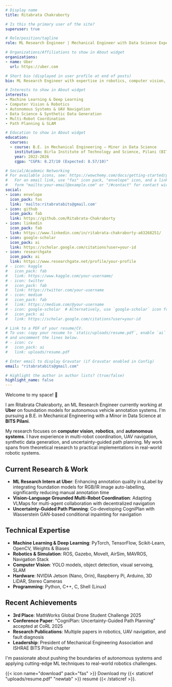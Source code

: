 ```yaml
---
# Display name
title: Ritabrata Chakraborty

# Is this the primary user of the site?
superuser: true

# Role/position/tagline
role: ML Research Engineer | Mechanical Engineer with Data Science Expertise

# Organizations/Affiliations to show in About widget
organizations:
- name: Uber
  url: https://uber.com

# Short bio (displayed in user profile at end of posts)
bio: ML Research Engineer with expertise in robotics, computer vision, and autonomous systems. Currently working on foundation models for autonomous vehicle annotation at Uber.

# Interests to show in About widget
interests:
- Machine Learning & Deep Learning
- Computer Vision & Robotics
- Autonomous Systems & UAV Navigation
- Data Science & Synthetic Data Generation
- Multi-Robot Coordination
- Path Planning & SLAM

# Education to show in About widget
education:
  courses:
  - course: B.E. in Mechanical Engineering — Minor in Data Science
    institution: Birla Institute of Technology and Science, Pilani (BITS Pilani)
    year: 2022-2026
    cgpa: "CGPA: 8.27/10 (Expected: 8.57/10)"

# Social/Academic Networking
# For available icons, see: https://wowchemy.com/docs/getting-started/page-builder/#icons
#   For an email link, use "fas" icon pack, "envelope" icon, and a link in the
#   form "mailto:your-email@example.com" or "/#contact" for contact widget.
social:
- icon: envelope
  icon_pack: fas
  link: 'mailto:ritabratabits@gmail.com'
- icon: github
  icon_pack: fab
  link: https://github.com/Ritabrata-Chakraborty
- icon: linkedin
  icon_pack: fab
  link: https://www.linkedin.com/in/ritabrata-chakraborty-a63268251/
- icon: google-scholar
  icon_pack: ai
  link: https://scholar.google.com/citations?user=your-id
- icon: researchgate
  icon_pack: ai
  link: https://www.researchgate.net/profile/your-profile
# - icon: kaggle
#   icon_pack: fab
#   link: https://www.kaggle.com/your-username/
# - icon: twitter
#   icon_pack: fab
#   link: https://twitter.com/your-username
# - icon: medium 
#   icon_pack: fab
#   link: https://medium.com/@your-username
# - icon: google-scholar  # Alternatively, use `google-scholar` icon from `ai` icon pack
#   icon_pack: ai
#   link: https://scholar.google.com/citations?user=your-id

# Link to a PDF of your resume/CV.
# To use: copy your resume to `static/uploads/resume.pdf`, enable `ai` icons in `params.toml`, 
# and uncomment the lines below.
# - icon: cv
#   icon_pack: ai
#   link: uploads/resume.pdf

# Enter email to display Gravatar (if Gravatar enabled in Config)
email: "ritabratabits@gmail.com"

# Highlight the author in author lists? (true/false)
highlight_name: false
---
```


Welcome to my space! :wave:

I am Ritabrata Chakraborty, an ML Research Engineer currently working at **Uber** on foundation models for autonomous vehicle annotation systems. I'm pursuing a B.E. in Mechanical Engineering with a Minor in Data Science at **BITS Pilani**.

My research focuses on **computer vision**, **robotics**, and **autonomous systems**. I have experience in multi-robot coordination, UAV navigation, synthetic data generation, and uncertainty-guided path planning. My work spans from theoretical research to practical implementations in real-world robotic systems.

## Current Research & Work

- **ML Research Intern at Uber**: Enhancing annotation quality in uLabel by integrating foundation models for RGB/IR image auto-labelling, significantly reducing manual annotation time
- **Vision-Language Grounded Multi-Robot Coordination**: Adapting VLMaps for multi-agent collaboration with decentralized navigation
- **Uncertainty-Guided Path Planning**: Co-developing CogniPlan with Wasserstein GAN-based conditional inpainting for navigation

## Technical Expertise

- **Machine Learning & Deep Learning**: PyTorch, TensorFlow, Scikit-Learn, OpenCV, Weights & Biases
- **Robotics & Simulation**: ROS, Gazebo, MoveIt, AirSim, MAVROS, Navigation Stack
- **Computer Vision**: YOLO models, object detection, visual servoing, SLAM
- **Hardware**: NVIDIA Jetson (Nano, Orin), Raspberry Pi, Arduino, 3D LiDAR, Stereo Cameras
- **Programming**: Python, C++, C, Shell (Linux)

## Recent Achievements

- **3rd Place**: MathWorks Global Drone Student Challenge 2025
- **Conference Paper**: "CogniPlan: Uncertainty-Guided Path Planning" accepted at CoRL 2025
- **Research Publications**: Multiple papers in robotics, UAV navigation, and fault diagnosis
- **Leadership**: President of Mechanical Engineering Association and ISHRAE BITS Pilani chapter

I'm passionate about pushing the boundaries of autonomous systems and applying cutting-edge ML techniques to real-world robotics challenges.

{{< icon name="download" pack="fas" >}} Download my {{< staticref "uploads/resume.pdf" "newtab" >}} resumé {{< /staticref >}}.
